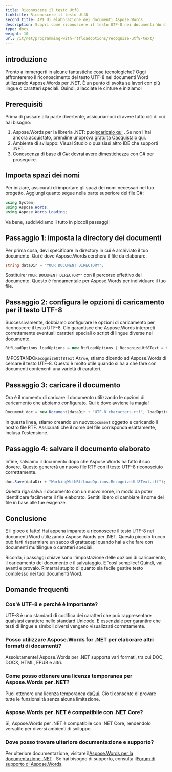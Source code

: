 ```yaml
---
title: Riconoscere il testo Utf8
linktitle: Riconoscere il testo Utf8
second_title: API di elaborazione dei documenti Aspose.Words
description: Scopri come riconoscere il testo UTF-8 nei documenti Word utilizzando Aspose.Words per .NET con questa guida dettagliata passo passo.
type: docs
weight: 10
url: /it/net/programming-with-rtfloadoptions/recognize-utf8-text/
---
```

## introduzione

Pronto a immergerti in alcune fantastiche cose tecnologiche? Oggi affronteremo il riconoscimento del testo UTF-8 nei documenti Word utilizzando Aspose.Words per .NET. È un punto di svolta se lavori con più lingue o caratteri speciali. Quindi, allacciate le cinture e iniziamo!

## Prerequisiti

Prima di passare alla parte divertente, assicuriamoci di avere tutto ciò di cui hai bisogno:

1.  Aspose.Words per la libreria .NET: puoi[scaricalo qui](https://releases.aspose.com/words/net/) . Se non l'hai ancora acquistato, prendine uno[prova gratuita](https://releases.aspose.com/) O[acquistalo qui](https://purchase.aspose.com/buy).
2. Ambiente di sviluppo: Visual Studio o qualsiasi altro IDE che supporti .NET.
3. Conoscenza di base di C#: dovrai avere dimestichezza con C# per proseguire.

## Importa spazi dei nomi

Per iniziare, assicurati di importare gli spazi dei nomi necessari nel tuo progetto. Aggiungi quanto segue nella parte superiore del file C#:

```csharp
using System;
using Aspose.Words;
using Aspose.Words.Loading;
```

Va bene, suddividiamo il tutto in piccoli passaggi!

## Passaggio 1: imposta la directory dei documenti

Per prima cosa, devi specificare la directory in cui è archiviato il tuo documento. Qui è dove Aspose.Words cercherà il file da elaborare.

```csharp
string dataDir = "YOUR DOCUMENT DIRECTORY";
```

 Sostituire`"YOUR DOCUMENT DIRECTORY"` con il percorso effettivo del documento. Questo è fondamentale per Aspose.Words per individuare il tuo file.

## Passaggio 2: configura le opzioni di caricamento per il testo UTF-8

Successivamente, dobbiamo configurare le opzioni di caricamento per riconoscere il testo UTF-8. Ciò garantisce che Aspose.Words interpreti correttamente eventuali caratteri speciali o script di lingue diverse nel documento.

```csharp
RtfLoadOptions loadOptions = new RtfLoadOptions { RecognizeUtf8Text = true };
```

 IMPOSTANDO`RecognizeUtf8Text` A`true`, stiamo dicendo ad Aspose.Words di cercare il testo UTF-8. Questo è molto utile quando si ha a che fare con documenti contenenti una varietà di caratteri.

## Passaggio 3: caricare il documento

Ora è il momento di caricare il documento utilizzando le opzioni di caricamento che abbiamo configurato. Qui è dove avviene la magia!

```csharp
Document doc = new Document(dataDir + "UTF-8 characters.rtf", loadOptions);
```

 In questa linea, stiamo creando un nuovo`Document` oggetto e caricando il nostro file RTF. Assicurati che il nome del file corrisponda esattamente, inclusa l'estensione.

## Passaggio 4: salvare il documento elaborato

Infine, salviamo il documento dopo che Aspose.Words ha fatto il suo dovere. Questo genererà un nuovo file RTF con il testo UTF-8 riconosciuto correttamente.

```csharp
doc.Save(dataDir + "WorkingWithRtfLoadOptions.RecognizeUtf8Text.rtf");
```

Questa riga salva il documento con un nuovo nome, in modo da poter identificare facilmente il file elaborato. Sentiti libero di cambiare il nome del file in base alle tue esigenze.

## Conclusione

E il gioco è fatto! Hai appena imparato a riconoscere il testo UTF-8 nei documenti Word utilizzando Aspose.Words per .NET. Questo piccolo trucco può farti risparmiare un sacco di grattacapi quando hai a che fare con documenti multilingue o caratteri speciali.

Ricorda, i passaggi chiave sono l'impostazione delle opzioni di caricamento, il caricamento del documento e il salvataggio. E 'così semplice! Quindi, vai avanti e provalo. Rimarrai stupito di quanto sia facile gestire testo complesso nei tuoi documenti Word.

## Domande frequenti

### Cos'è UTF-8 e perché è importante?

UTF-8 è uno standard di codifica dei caratteri che può rappresentare qualsiasi carattere nello standard Unicode. È essenziale per garantire che testi di lingue e simboli diversi vengano visualizzati correttamente.

### Posso utilizzare Aspose.Words for .NET per elaborare altri formati di documenti?

Assolutamente! Aspose.Words per .NET supporta vari formati, tra cui DOC, DOCX, HTML, EPUB e altri.

### Come posso ottenere una licenza temporanea per Aspose.Words per .NET?

 Puoi ottenere una licenza temporanea da[Qui](https://purchase.aspose.com/temporary-license/). Ciò ti consente di provare tutte le funzionalità senza alcuna limitazione.

### Aspose.Words per .NET è compatibile con .NET Core?

Sì, Aspose.Words per .NET è compatibile con .NET Core, rendendolo versatile per diversi ambienti di sviluppo.

### Dove posso trovare ulteriore documentazione e supporto?

 Per ulteriore documentazione, visitare il[Aspose.Words per la documentazione .NET](https://reference.aspose.com/words/net/) . Se hai bisogno di supporto, consulta il[Forum di supporto di Aspose.Words](https://forum.aspose.com/c/words/8).